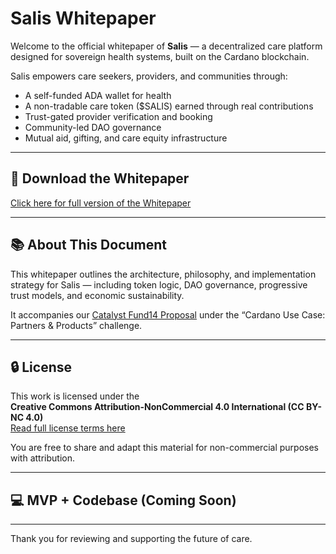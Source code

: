 # Salis Whitepaper

Welcome to the official whitepaper of **Salis** — a decentralized care platform designed for sovereign health systems, built on the Cardano blockchain.

Salis empowers care seekers, providers, and communities through:

- A self-funded ADA wallet for health
- A non-tradable care token ($SALIS) earned through real contributions
- Trust-gated provider verification and booking
- Community-led DAO governance
- Mutual aid, gifting, and care equity infrastructure

---

## 📄 Download the Whitepaper

[Click here for full version of the Whitepaper](https://github.com/ambercodes/salis-whitepaper/blob/master/Salis-Whitepaper.md)

---

## 📚 About This Document

This whitepaper outlines the architecture, philosophy, and implementation strategy for Salis — including token logic, DAO governance, progressive trust models, and economic sustainability.

It accompanies our [Catalyst Fund14 Proposal](https://app.projectcatalyst.io/) under the “Cardano Use Case: Partners & Products” challenge.

---

## 🔒 License

This work is licensed under the  
**Creative Commons Attribution-NonCommercial 4.0 International (CC BY-NC 4.0)**  
[Read full license terms here](https://creativecommons.org/licenses/by-nc/4.0/)

You are free to share and adapt this material for non-commercial purposes with attribution.

---

## 💻 MVP + Codebase (Coming Soon)

---

Thank you for reviewing and supporting the future of care.
